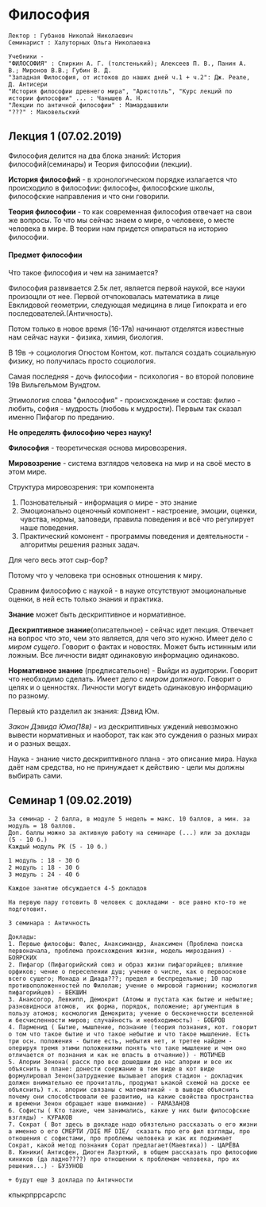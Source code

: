 # Философия

	Лектор : Губанов Николай Николаевич
	Семинарист : Халуторных Ольга Николаевна
	
	Учебники - 
	"ФИЛОСОФИЯ" : Спиркин А. Г. (толстенький); Алексеев П. В., Панин А. В.; Миронов В.В.; Губин В. Д.
	"Западная Философия, от истоков до наших дней ч.1 + ч.2": Дж. Реале, Д. Антисери
	"История философии древнего мира", "Аристотль", "Курс лекций по истории философии" ... : Чанышев А. Н. 
	"Лекции по античной философии" : Мамардашвили
	"???" : Маковельский
	
	

## Лекция 1 (07.02.2019)

Философия делится на два блока знаний: История философий(семинары) и Теория философии (лекции). 

__История философий__ - в хронологическом порядке излагается что происходило в философии: философы, философские школы, философские направления и что они говорили.

__Теория философии__ - то как современная философия отвечает на свои же вопросы. То что мы сейчас знаем о мире, о человеке, о месте человека в мире. В теории нам придется опираться на историю философии. 

#### Предмет философии

Что такое философия и чем на занимается?

Философия развивается 2.5к лет, является первой наукой, все науки произощли от нее. Первой отчпоковалась математика в лице Евклидовой геометрии, следующая медицина в лице Гипократа и его последователей.(Античность). 

Потом только в новое время (16-17в) начинают отделятся известные нам сейчас науки - физика, химия, биология. 

В  19в -> социология Огюстом Контом, кот. пытался создать социальную физику, но получилась просто социология. 

Самая последняя - дочь философии - психология - во второй половине 19в Вильгельмом Вундтом. 

Этимология слова "философия" - происхождение и состав: филио - любить, софия - мудрость (любовь к мудрости). Первым так сказал именно Пифагор по преданию.

__Не определять философию через науку!__

__Философия__ - теоретическая основа мировозрения.

__Мировозрение__ - система взглядов человека на мир и на своё место в этом мире. 

Структура мировозрения: три компонента

 1. Позновательный - информация о мире - это знание
 2. Эмоционально оценочный компонент - настроение, эмоции, оценки, чувства, нормы, заповеди, правила поведения и всё что регулирует наше поведения. 
 3. Практический комонент - программы поведения и деятельности - алгоритмы решения разных задач. 

Для чего весь этот сыр-бор?
 
Потому что у человека три основных отношения к миру.
 
Сравним философию с наукой - в науке отсутствуют эмоциональные оценки, в ней есть только знания и практика.

__Знание__ может быть дескриптивное и нормативное. 

__Дескриптивное знание__(описательное) - сейчас идет лекция. Отвечает на вопрос что это, чем это является, для чего это нужно. Имеет дело с _миром сущего_. Говорит о фактах и новостях. Может быть истинным или ложным. Все личности видят одинаковую информацию одинаково. 

__Нормативное знание__ (предписательоне) - Выйди из аудитории. Говорит что необходимо сделать. Имеет дело с _миром должного_. Говорит о целях и о ценностях. Личности могут видеть одинаковую информацию по разному. 

Первый кто разделил ак знания: Дэвид Юм. 

_Закон Дэвида Юма(18в)_ - из дескриптивных уждений невозможно вывести нормативных и наоборот, так как это суждения о разных мирах и о разных вещах. 

Наука - знание чисто дескриптивного плана - это описание мира. Наука даёт нам средства, но не принуждает к действию - цели мы должны выбирать сами. 

## Семинар 1 (09.02.2019)

	За семинар - 2 балла, в модуле 5 недель = макс. 10 баллов, а мин. за модуль = 18 баллов. 
	Доп. баллы можно за активную работу на семинаре (...) или за доклады (5 - 10 б.)
	Каждый модуль РК (5 - 10 б.)
	
	1 модуль : 18 - 30 б
	2 модуль : 18 - 30 б
	3 модуль : 24 - 40 б
	
	Каждое занятие обсуждается 4-5 докладов
	
	На первую пару готовить 8 человек с докладами - все равно кто-то не подготовит. 
	
	3 семинара : Античность
	
	Доклады: 
	1. Первые философы: Фалес, Анаксимандр, Анаксимен (Проблема поиска первоначала, проблема происхождения жизни, модель мироздания) - БОЯРСКИХ
	2. Пифагор (Пифагорийский союз и образ жизни пифагорийцев; влияние орфиков; чение о переселении душ; учение о числе, как о первооснове всего сущего; Монада и Диада???; предел и беспредельные; 10 пар противоположенностей по Филолаю; учение о мировой гармонии; космология пифагорийцев) - ВЕКШИН 
	3. Анаксогор, Левкипп, Демокрит (Атомы и пустата как бытие и небытие; разновидноси атомов,  их форма, порядок, положение; аргументция в пользу атомов; космология Демокрита; учение о бесконечности вселенной и бесчисленности миров; случайность и необходимость) - БОБРОВ
	4. Парменид ( Бытие, мышление, познание (теория познания, кот. говорит о том что такое бытие и что такое небытие и что такое мышление. Есть три осн. положения - бытие есть, небытия нет, и третее найдем - оперируя тремя этими положениями понять что таке мышление и чем оно отличается от познания и как не впасть в отчаяние)) - МОТИЧЕВ
	5. Апории Зенона( расск про все дошедшии до нас апории и все их объяснить в плане: донести соержание в том виде в кот виде формулировал Зенон(затруднение вызывает апория стадион - докладчик должен внимательно ее прочитатль, продумат ькакой схемой на доске ее объяснить) т.к. апории связаны с математикай - в выводе объяснить почему они способствовали ее развитию, на какие свойства пространства и времени Зенон обращает наше внимание) - РАМАЗАНОВ
	6. Софисты ( Кто такие, чем занимались, какие у них были философские взгляды) - КУРАКОВ
	7. Сократ ( Вот здесь в докладе надо обязтельно рассказать о его жизни а именно о его СМЕРТИ /DIE MF DIE/  сказать про его фил взгляды, про отношения с софистами, про проблемы человека и как их поднимает Сократ, какой метод познания Сорат предлагает(Маевтика)) - ЦАРЁВА
	8. Киники( Антисфен, Диоген Лаэрткий, в общем рассказать про философию киников (да ладно????) про отношении к проблемам человека, про их решения...) - БУЗУНОВ
	
	+ будут еще 3 доклада по Античности
	
	
	
кпыкрпррсарспс 
	
	
	 




 
 
 
 

